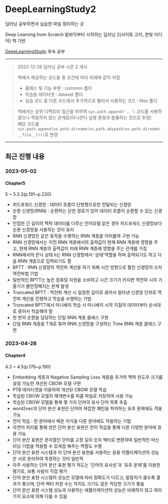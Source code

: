 # DeepLearningStudy2

딥러닝 공부하면서 실습한 파일 정리하는 곳

Deep Learning from Scratch 밑바닥부터 시작하는 딥러닝 2(사이토 고키, 한빛 미디어) 책 기반

<a href="https://github.com/hcm1206/DeepLearningStudy">DeepLearningStudy</a> 후속 공부

******
  
> 2022-12-26 딥러닝 공부 시즌 2 개시  
  
  
> 책에서 제공하는 코드들 중 조건에 따라 아래와 같이 저장  
> - 클래스 및 기능 부분 : common 폴더  
> - 학습용 데이터셋 : dataset 폴더  
> - 실습 코드 중 다른 코드에서 추가적으로 불러서 사용하는 코드 : files 폴더  
  
  
> 책에서는 상위 디렉토리 접근을 위하여 ```sys.path.append('..')``` 코드를 사용하였으나 작동하지 않는 관계로(아나콘다 실행 환경과 충돌하는 것으로 추정)  
> 해당 코드를 ```sys.path.append(os.path.dirname(os.path.abspath(os.path.dirname(__file__))))```로 변경  
   
******
  
## 최근 진행 내용

### 2023-05-02
#### Chapter5
5 ~ 5.3.2(p.191~p.220)
- 피드포워드 신경망 : 데이터 흐름이 단방향으로만 전달되는 신경망  
- 순환 신경망(RNN) : 순환하는 닫힌 경로가 있어 데이터 흐름이 순환할 수 있는 신경망  
- 인접한 긴 길이의 맥락 데이터를 다루는 언어모델 같은 경우 피드포워드 신경망보다 순환 신경망을 사용하는 것이 유리  
- RNN 신경망은 같은 동작을 수행하는 RNN 계층을 이어붙여 구현 가능  
- RNN 신경망에서는 이전 RNN 계층에서의 출력값이 현재 RNN 계층에 영향을 주고, 현재 RNN 계층의 출력값이 미래 RNN 계층에 영향을 주는 관계를 가짐  
- RNN에서의 은닉 상태 h는 RNN 신경망에서 '상태'역할을 하며 출력되기도 하고 다음 RNN 계층으로 입력되기도 함  
- BPTT : RNN 신경망의 역전파 계산을 하기 위해 시간 방향으로 펼친 신경망의 오차역전파법 기법  
- 일반적인 BPTT는 높은 컴퓨팅 자원을 소비하고 시간 크기가 커지면 역전파 시의 기울기가 불안정해지는 문제 발생  
- Truncated BPTT : 역전파 계산 시 일정한 길이로 끊어서 잘라낸 신경망 단위로 역전파 계산을 진행하고 학습을 수행하는 기법   
- Truncated BPTT에서 미니배치 학습 시 미니배치 시작 지점의 데이터부터 순서대로 묶어서 학습해야 함  
- 한 번의 순환을 담당하는 단일 RNN 계층 클래스 구현  
- 단일 RNN 계층을 T개로 묶어 RNN 신경망을 구성하는 Time RNN 계층 클래스 구현  

### 2023-04-28
#### Chapter4
4.3 ~ 4.5(p.176~p.190)
- Embedding 계층과 Nagative Sampling Loss 계층을 추가학 맥락 윈도우 크기를 설정 가능한 개선된 CBOW 모델 구현  
- PTB 데이터셋을 이용하여 개선된 CBOW 모델 학습  
- 학습된 CBOW 모델의 매개변수를 피클 파일로 저장하여 사용 가능  
- 학습된 CBOW 모델을 통해 몇 가지 단어의 유사 단어 목록 추출  
- word2vec의 단어 분산 표현은 단어의 복잡한 패턴을 파악하는 유추 문제에도 적용 가능  
- 전이 학습 : 한 분야에서 배운 지식을 다른 분야에도 적용하는 기법  
- 자연어 처리를 통해 얻은 단어 분산 표현은 전이 학습을 통해 다른 다양한 분야에 응용 가능  
- 단어 분산 표현은 문자열인 단어를 고정 길이 숫자 벡터로 변환하여 일반적인 머신러닝 기법을 적용할 수 있게끔 해주는 역할도 수행  
- 단어 분산 표현 시스템과 이 단어 분산 표현을 사용하는 응용 어플리케이션의 성능은 서로 분리하여 측정하는 것이 일반적  
- 자주 사용하는 단어 분산 표현 평가 척도는 '단어의 유사성'과 '유추 문제'를 이용한 평가로, 보통 사람이 직접 평가  
- 단어 분산 표현 시스템의 성능은 모델에 따라 정확도가 다르고, 말뭉치가 클수록 결과가 좋으며, 단어 벡터 차원 수는 작지도 크기도 않은 적당한 크기가 좋음  
- 단어 분산 표현 시스템 성능과 사용하는 애플리케이션의 성능은 비례하지 않고 여러가지 요소에 의해 다를 수 있음  